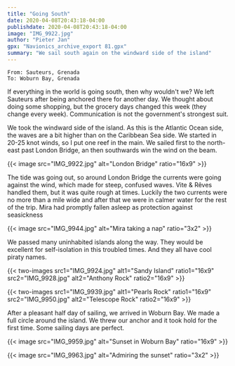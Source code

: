 ```yaml
---
title: "Going South"
date: 2020-04-08T20:43:18-04:00
publishdate: 2020-04-08T20:43:18-04:00
image: "IMG_9922.jpg"
author: "Pieter Jan"
gpx: "Navionics_archive_export 81.gpx"
summary: "We sail south again on the windward side of the island"
---
```


`From: Sauteurs, Grenada`<br/>
`To: Woburn Bay, Grenada`

If everything in the world is going south, then why wouldn't we? We left Sauteurs after being anchored there for another day. We thought about doing some shopping, but the grocery days changed this week (they change every week). Communication is not the government's strongest suit.

We took the windward side of the island. As this is the Atlantic Ocean side, the waves are a bit higher than on the Caribbean Sea side. We started in 20-25 knot winds, so I put one reef in the main. We sailed first to the north-east past London Bridge, an then southwards win the wind on the beam.

{{< image src="IMG_9922.jpg" alt="London Bridge" ratio="16x9" >}}

The tide was going out, so around London Bridge the currents were going against the wind, which made for steep, confused waves. Vite & Rêves handled them, but it was quite rough at times. Luckily the two currents were no more than a mile wide and after that we were in calmer water for the rest of the trip. Mira had promptly fallen asleep as protection against seasickness

{{< image src="IMG_9944.jpg" alt="Mira taking a nap" ratio="3x2" >}}

We passed many uninhabited islands along the way. They would be excellent for self-isolation in this troubled times. And they all have cool piraty names.

{{< two-images src1="IMG_9924.jpg" alt1="Sandy Island" ratio1="16x9" src2="IMG_9928.jpg" alt2="Anthony Rock" ratio2="16x9" >}}

{{< two-images src1="IMG_9939.jpg" alt1="Pearls Rock" ratio1="16x9" src2="IMG_9950.jpg" alt2="Telescope Rock" ratio2="16x9" >}}

After a pleasant half day of sailing, we arrived in Woburn Bay. We made a full circle around the island. We threw our anchor and it took hold for the first time. Some sailing days are perfect.

{{< image src="IMG_9959.jpg" alt="Sunset in Woburn Bay" ratio="16x9" >}}

{{< image src="IMG_9963.jpg" alt="Admiring the sunset" ratio="3x2" >}}

